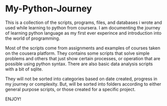 # My-Python-Journey
This is a collection of the scripts, programs, files, and databases i wrote and used while learning to python from coursera.
I am documenting the journey of learning python language as my first ever experince and introduction
into the world of programming.

Most of the scripts come from assignments and examples of courses taken on the cousera platform.
They contains some scripts that solve simple problems and others that just show certain processes,
or operation that are possible using python syntax.
There are also basic data analysis scripts with a bit of sqlite.


They will not be sorted into categories based on date created, progress in my journey or complexity.
But, will be sorted into folders according to either general purpose scripts,
or those created for a specific project.

ENJOY!
